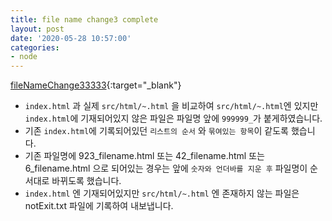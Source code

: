 ```yaml
---
title: file name change3 complete
layout: post
date: '2020-05-28 10:57:00'
categories:
- node
---
```


[fileNameChange33333](/static/img/node/fileNameChangeComplete2.js){:target="_blank"}

* `index.html` 과 실제 `src/html/~.html` 을 비교하여 `src/html/~.html`엔 있지만 `index.html`에 기재되어있지 않은 파일은 파일명 앞에 `999999_`가 붙게하였습니다.
* 기존 `index.html`에 기록되어있던 `리스트의 순서` 와 `묶여있는 항목`이 같도록 했습니다.
* 기존 파일명에 923_filename.html 또는 42_filename.html 또는 6_filename.html 으로 되어있는 경우는 앞에 `숫자와 언더바를 지운 후` 파일명이 순서대로 바뀌도록 했습니다.
* `index.html` 엔 기재되어있지만 `src/html/~.html` 엔 존재하지 않는 파일은 notExit.txt 파일에 기록하여 내보냅니다.